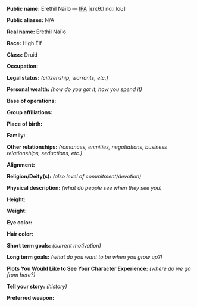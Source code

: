 **Public name:** Erethil Naïlo &mdash; [IPA](https://en.wikipedia.org/wiki/Help:IPA/English) [ɛrɛθɪl nɑːiːloʊ] 

**Public aliases:** N/A

**Real name:** Erethil Naïlo

**Race:** High Elf

**Class:** Druid

**Occupation:**

**Legal status:** *(citizenship, warrants, etc.)*

**Personal wealth:** *(how do you got it, how you spend it)*

**Base of operations:**

**Group affiliations:**
 
**Place of birth:**

**Family:**

**Other relationships:** *(romances, enmities, negotiations, business relationships, seductions, etc.)*

**Alignment:**

**Religion/Deity(s):** *(also level of commitment/devotion)*
 
**Physical description:** *(what do people see when they see you)*

**Height:**

**Weight:**

**Eye color:**

**Hair color:**
 
**Short term goals:** *(current motivation)*

**Long term goals:** *(what do you want to be when you grow up?)*

 
**Plots You Would Like to See Your Character Experience:** *(where do we go from here?)*
 
**Tell your story:** *(history)*

**Preferred weapon:**
